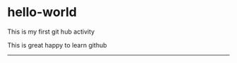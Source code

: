 # hello-world
This is my first git hub activity

This is great happy to learn github


--------------------
